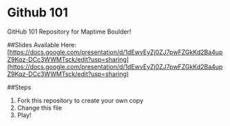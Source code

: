 Github 101
==========
GitHub 101 Repository for Maptime Boulder!


##Slides Available Here:
[https://docs.google.com/presentation/d/1dEwvEyZj0ZJ7pwFZGkKd2Ba4upZ9Kqz-DCc3WWMTsck/edit?usp=sharing](https://docs.google.com/presentation/d/1dEwvEyZj0ZJ7pwFZGkKd2Ba4upZ9Kqz-DCc3WWMTsck/edit?usp=sharing)


##Steps
1. Fork this repository to create your own copy
2. Change this file
3. Play!
